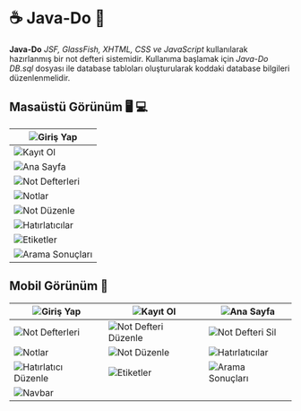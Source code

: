 # :coffee: Java-Do  :ledger:

**Java-Do** *JSF, GlassFish, XHTML, CSS ve JavaScript*  kullanılarak hazırlanmış bir not defteri sistemidir.
Kullanıma başlamak için *Java-Do DB.sql*  dosyası ile database tabloları oluşturularak koddaki database bilgileri düzenlenmelidir.

## Masaüstü Görünüm :desktop_computer: :computer:
|![Giriş Yap](https://github.com/emncnozge/Java-Do/blob/main/screenshots/desktop/01-girisyap.png?raw=true)|
| ------------ |
|![Kayıt Ol](https://github.com/emncnozge/Java-Do/blob/main/screenshots/desktop/02-kayitol.png?raw=true)|
|![Ana Sayfa](https://github.com/emncnozge/Java-Do/blob/main/screenshots/desktop/03-anasayfa.png?raw=true)|
|![Not Defterleri](https://github.com/emncnozge/Java-Do/blob/main/screenshots/desktop/04-notdefterleri.png?raw=true)|
|![Notlar](https://github.com/emncnozge/Java-Do/blob/main/screenshots/desktop/05-notlar.png?raw=true)|
|![Not Düzenle](https://github.com/emncnozge/Java-Do/blob/main/screenshots/desktop/06-notduzenle.png?raw=true)|
|![Hatırlatıcılar](https://github.com/emncnozge/Java-Do/blob/main/screenshots/desktop/07-hatirlaticilar.png?raw=true)|
|![Etiketler](https://github.com/emncnozge/Java-Do/blob/main/screenshots/desktop/08-etiketler.png?raw=true)|
|![Arama Sonuçları](https://github.com/emncnozge/Java-Do/blob/main/screenshots/desktop/09-aramasonuclari.png?raw=true)|


## Mobil Görünüm  :iphone:
|![Giriş Yap](https://github.com/emncnozge/Java-Do/blob/main/screenshots/mobile/01-girisyap.png?raw=true)|![Kayıt Ol](https://github.com/emncnozge/Java-Do/blob/main/screenshots/mobile/02-kayitol.png?raw=true)|![Ana Sayfa](https://github.com/emncnozge/Java-Do/blob/main/screenshots/mobile/03-anasayfa.png?raw=true)|
| ------------ | ------------ | ------------ |
|![Not Defterleri](https://github.com/emncnozge/Java-Do/blob/main/screenshots/mobile/04-notdefterleri.png?raw=true)|![Not Defteri Düzenle](https://github.com/emncnozge/Java-Do/blob/main/screenshots/mobile/05-notdefteriduzenle.png?raw=true)|![Not Defteri Sil](https://github.com/emncnozge/Java-Do/blob/main/screenshots/mobile/06-notdefterisil.png?raw=true)|
|![Notlar](https://github.com/emncnozge/Java-Do/blob/main/screenshots/mobile/07-notlar.png?raw=true)|![Not Düzenle](https://github.com/emncnozge/Java-Do/blob/main/screenshots/mobile/08-notduzenle.png?raw=true)|![Hatırlatıcılar](https://github.com/emncnozge/Java-Do/blob/main/screenshots/mobile/09-hatirlaticilar.png?raw=true)|
|![Hatırlatıcı Düzenle](https://github.com/emncnozge/Java-Do/blob/main/screenshots/mobile/10-hatirlaticiduzenle.png?raw=true)|![Etiketler](https://github.com/emncnozge/Java-Do/blob/main/screenshots/mobile/11-etiketler.png?raw=true)|![Arama Sonuçları](https://github.com/emncnozge/Java-Do/blob/main/screenshots/mobile/12-arama.png?raw=true)|
|![Navbar](https://github.com/emncnozge/Java-Do/blob/main/screenshots/mobile/13-navbar.png?raw=true)|
